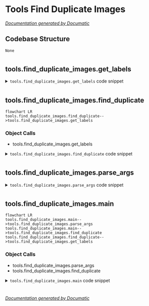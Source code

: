 # Tools Find Duplicate Images

[_Documentation generated by Documatic_](https://www.documatic.com)

<!---Documatic-section-Codebase Structure-start--->
## Codebase Structure

<!---Documatic-block-system_architecture-start--->
```mermaid
None
```
<!---Documatic-block-system_architecture-end--->

# #
<!---Documatic-section-Codebase Structure-end--->

<!---Documatic-section-tools.find_duplicate_images.get_labels-start--->
## tools.find_duplicate_images.get_labels

<!---Documatic-section-get_labels-start--->
<!---Documatic-block-tools.find_duplicate_images.get_labels-start--->
<details>
	<summary><code>tools.find_duplicate_images.get_labels</code> code snippet</summary>

```python
def get_labels(id_list, df_train, df_external):
    train_labels = set()
    external_labels = set()
    for id_str in id_list:
        if id_str in df_train.index:
            labels = df_train.loc[id_str]['Target'].split(' ')
            labels_str = ' '.join(sorted(labels))
            train_labels.add(labels_str)
        elif id_str in df_external.index:
            labels = df_external.loc[id_str]['Target'].split(' ')
            labels_str = ' '.join(sorted(labels))
            external_labels.add(labels_str)
        else:
            print(id_str, 'is not in df_train or df_external')
            return None
    if len(train_labels) == 0:
        return list(external_labels)[0]
    return list(train_labels)[0]
```
</details>
<!---Documatic-block-tools.find_duplicate_images.get_labels-end--->
<!---Documatic-section-get_labels-end--->

# #
<!---Documatic-section-tools.find_duplicate_images.get_labels-end--->

<!---Documatic-section-tools.find_duplicate_images.find_duplicate-start--->
## tools.find_duplicate_images.find_duplicate

<!---Documatic-section-find_duplicate-start--->
```mermaid
flowchart LR
tools.find_duplicate_images.find_duplicate-->tools.find_duplicate_images.get_labels
```

### Object Calls

* tools.find_duplicate_images.get_labels

<!---Documatic-block-tools.find_duplicate_images.find_duplicate-start--->
<details>
	<summary><code>tools.find_duplicate_images.find_duplicate</code> code snippet</summary>

```python
def find_duplicate(hash_func, df_train, df_external, train_filenames, external_filenames):
    images_dict = defaultdict(list)
    for filename in tqdm.tqdm(train_filenames):
        image = Image.open(filename)
        h = hash_func(image)
        images_dict[h].append(filename)
    for filename in tqdm.tqdm(external_filenames):
        image = Image.open(filename)
        h = hash_func(image)
        images_dict[h].append(filename)
    records = []
    for (key, values) in images_dict.items():
        id_list = [os.path.basename(v)[:-len('_green.png')] for v in values]
        values_str = ' '.join(id_list)
        if str(key) == '0000000000000000':
            for id_str in id_list:
                labels = get_labels([id_str], df_train, df_external)
                assert labels is not None
                records.append((key, id_str, labels))
        else:
            labels = get_labels(id_list, df_train, df_external)
            assert labels is not None
            records.append((key, values_str, labels))
    df = pd.DataFrame.from_records(records, columns=['hash', 'Ids', 'Target'])
    return df
```
</details>
<!---Documatic-block-tools.find_duplicate_images.find_duplicate-end--->
<!---Documatic-section-find_duplicate-end--->

# #
<!---Documatic-section-tools.find_duplicate_images.find_duplicate-end--->

<!---Documatic-section-tools.find_duplicate_images.parse_args-start--->
## tools.find_duplicate_images.parse_args

<!---Documatic-section-parse_args-start--->
<!---Documatic-block-tools.find_duplicate_images.parse_args-start--->
<details>
	<summary><code>tools.find_duplicate_images.parse_args</code> code snippet</summary>

```python
def parse_args():
    parser = argparse.ArgumentParser()
    parser.add_argument('--data_dir', dest='data_dir', help='the directory of the data', default='data', type=str)
    return parser.parse_args()
```
</details>
<!---Documatic-block-tools.find_duplicate_images.parse_args-end--->
<!---Documatic-section-parse_args-end--->

# #
<!---Documatic-section-tools.find_duplicate_images.parse_args-end--->

<!---Documatic-section-tools.find_duplicate_images.main-start--->
## tools.find_duplicate_images.main

<!---Documatic-section-main-start--->
```mermaid
flowchart LR
tools.find_duplicate_images.main-->tools.find_duplicate_images.parse_args
tools.find_duplicate_images.main-->tools.find_duplicate_images.find_duplicate
tools.find_duplicate_images.find_duplicate-->tools.find_duplicate_images.get_labels
```

### Object Calls

* tools.find_duplicate_images.parse_args
* tools.find_duplicate_images.find_duplicate

<!---Documatic-block-tools.find_duplicate_images.main-start--->
<details>
	<summary><code>tools.find_duplicate_images.main</code> code snippet</summary>

```python
def main():
    args = parse_args()
    raw_images_dir = os.path.join(args.data_dir, 'raw')
    train_dir = os.path.join(raw_images_dir, 'train')
    external_dir = os.path.join(raw_images_dir, 'external')
    train_filenames = list(glob.glob(os.path.join(train_dir, '*_green.png')))
    external_filenames = list(glob.glob(os.path.join(external_dir, '*_green.png')))
    hash_func = {'phash': imagehash.phash, 'ahash': imagehash.average_hash}
    df_train = pd.read_csv(os.path.join(args.data_dir, 'train.csv'), index_col='Id')
    df_external = pd.read_csv(os.path.join(args.data_dir, 'external.csv'), index_col='Id')
    for (hash_type, hash_func) in hash_func.items():
        df_duplicate = find_duplicate(hash_func, df_train, df_external, train_filenames, external_filenames)
        output_filename = os.path.join(args.data_dir, 'duplicates.{}.csv'.format(hash_type))
        df_duplicate.to_csv(output_filename, index=False)
```
</details>
<!---Documatic-block-tools.find_duplicate_images.main-end--->
<!---Documatic-section-main-end--->

# #
<!---Documatic-section-tools.find_duplicate_images.main-end--->

[_Documentation generated by Documatic_](https://www.documatic.com)